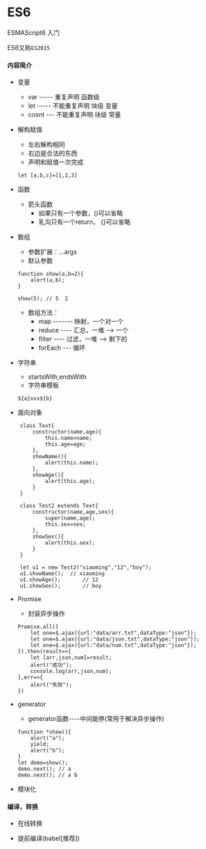 # ES6
ESMAScript6 入门

ES6又称`ES2015`

#### 内容简介

* 变量
	* var ----- 重复声明  		 函数级		
	* let ----- 不能重复声明  块级    变量		
	* cosnt --- 不能重复声明  块级    常量
		
* 解构赋值
	* 左右解构相同		
	* 右边是合法的东西		
	* 声明和赋值一次完成
		
	```
	let [a,b,c]=[1,2,3]		
	```
		
* 函数
	* 箭头函数
		* 如果只有一个参数，()可以省略
		* 乳沟只有一个return， {}可以省略

* 数组
	* 参数扩展：...args
	* 默认参数
		
	```
	function show(a,b=2){
		alert(a,b);
	}
				
	show(5); // 5  2				
	```
	* 数组方法：
		* map ------- 映射，一个对一个
		* reduce ---- 汇总，一堆 --> 一个
		* filter ---- 过滤，一堆 --> 剩下的
		* forEach --- 循环 
		
* 字符串
	* startsWith,endsWith
	* 字符串模板
		
	```
	${a}xxx${b}		
	```

* 面向对象

```
	class Text{
		constructor(name,age){
			this.name=name;
			this.age=age;
		},
		showName(){
			alert(this.name);
		},
		showAge(){
			alert(this.age);
		}			
	}
		
	class Test2 extends Text{
		constructor(name,age,sex){
			super(name,age);
			this.sex=sex;
		},
		showSex(){
			alert(this.sex);
		}
	}
		
	let u1 = new Test2("xiaoming","12","boy");
	u1.showName();	// xiaoming	
	u1.showAge();		// 12
	u1.showSex();		// boy		
```

* Promise
	* 封装异步操作
	
	```
	Promise.all([
		let one=$.ajax({url:"data/arr.txt",dataType:"json"});
		let one=$.ajax({url:"data/json.txt",dataType:"json"});
		let one=$.ajax({url:"data/num.txt",dataType:"json"});
	]).then(result=>{
		let [arr,json,num]=result;
		alert("成功");
		console.log(arr,json,num);
	},err=>{
		alert("失败");
	})		
	```

* generator
	* generator函数----中间能停(常用于解决异步操作)
		
	```
	function *show(){
		alert("a");
		yield;
		alert("b");
	}
	let demo=show();
	demo.next(); // a
	demo.next(); // a b		
	```

* 模块化

#### 编译，转换

* 在线转换

* 提前编译(babel[推荐])

